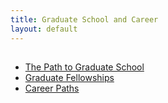 ```yaml
---
title: Graduate School and Career
layout: default
---
```

<link rel="stylesheet" href="/main.css">

## 

- [The Path to Graduate School](/grad_career/path_to_grad_school.html)
- [Graduate Fellowships](/grad_career/grad_fellowships.html)
- [Career Paths](/grad_career/career_paths.html)
